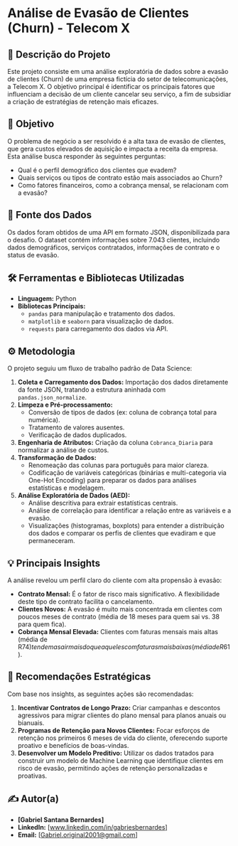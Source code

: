 # Análise de Evasão de Clientes (Churn) - Telecom X

## 📄 Descrição do Projeto

Este projeto consiste em uma análise exploratória de dados sobre a evasão de clientes (Churn) de uma empresa fictícia do setor de telecomunicações, a Telecom X. O objetivo principal é identificar os principais fatores que influenciam a decisão de um cliente cancelar seu serviço, a fim de subsidiar a criação de estratégias de retenção mais eficazes.

## 🎯 Objetivo

O problema de negócio a ser resolvido é a alta taxa de evasão de clientes, que gera custos elevados de aquisição e impacta a receita da empresa. Esta análise busca responder às seguintes perguntas:
* Qual é o perfil demográfico dos clientes que evadem?
* Quais serviços ou tipos de contrato estão mais associados ao Churn?
* Como fatores financeiros, como a cobrança mensal, se relacionam com a evasão?

## 📂 Fonte dos Dados

Os dados foram obtidos de uma API em formato JSON, disponibilizada para o desafio. O dataset contém informações sobre 7.043 clientes, incluindo dados demográficos, serviços contratados, informações de contrato e o status de evasão.

## 🛠️ Ferramentas e Bibliotecas Utilizadas

* **Linguagem:** Python
* **Bibliotecas Principais:**
    * `pandas` para manipulação e tratamento dos dados.
    * `matplotlib` e `seaborn` para visualização de dados.
    * `requests` para carregamento dos dados via API.

## ⚙️ Metodologia

O projeto seguiu um fluxo de trabalho padrão de Data Science:

1.  **Coleta e Carregamento dos Dados:** Importação dos dados diretamente da fonte JSON, tratando a estrutura aninhada com `pandas.json_normalize`.
2.  **Limpeza e Pré-processamento:**
    * Conversão de tipos de dados (ex: coluna de cobrança total para numérica).
    * Tratamento de valores ausentes.
    * Verificação de dados duplicados.
3.  **Engenharia de Atributos:** Criação da coluna `Cobranca_Diaria` para normalizar a análise de custos.
4.  **Transformação de Dados:**
    * Renomeação das colunas para português para maior clareza.
    * Codificação de variáveis categóricas (binárias e multi-categoria via One-Hot Encoding) para preparar os dados para análises estatísticas e modelagem.
5.  **Análise Exploratória de Dados (AED):**
    * Análise descritiva para extrair estatísticas centrais.
    * Análise de correlação para identificar a relação entre as variáveis e a evasão.
    * Visualizações (histogramas, boxplots) para entender a distribuição dos dados e comparar os perfis de clientes que evadiram e que permaneceram.

## 💡 Principais Insights

A análise revelou um perfil claro do cliente com alta propensão à evasão:
* **Contrato Mensal:** É o fator de risco mais significativo. A flexibilidade deste tipo de contrato facilita o cancelamento.
* **Clientes Novos:** A evasão é muito mais concentrada em clientes com poucos meses de contrato (média de 18 meses para quem sai vs. 38 para quem fica).
* **Cobrança Mensal Elevada:** Clientes com faturas mensais mais altas (média de R$74) tendem a sair mais do que aqueles com faturas mais baixas (média de R$61).

## 🚀 Recomendações Estratégicas

Com base nos insights, as seguintes ações são recomendadas:
1.  **Incentivar Contratos de Longo Prazo:** Criar campanhas e descontos agressivos para migrar clientes do plano mensal para planos anuais ou bianuais.
2.  **Programas de Retenção para Novos Clientes:** Focar esforços de retenção nos primeiros 6 meses de vida do cliente, oferecendo suporte proativo e benefícios de boas-vindas.
3.  **Desenvolver um Modelo Preditivo:** Utilizar os dados tratados para construir um modelo de Machine Learning que identifique clientes em risco de evasão, permitindo ações de retenção personalizadas e proativas.

## ✍️ Autor(a)

* **[Gabriel Santana Bernardes]**
* **LinkedIn:** [www.linkedin.com/in/gabriesbernardes]
* **Email:** [Gabriel.original2001@gmail.com]
